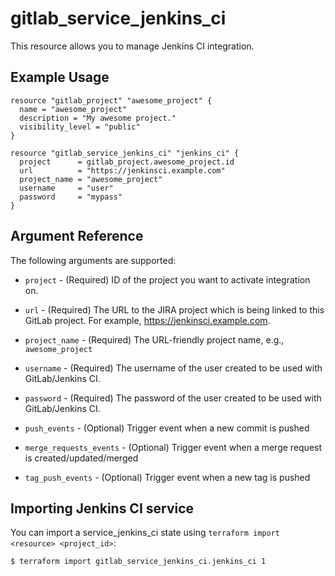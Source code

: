 # gitlab\_service\_jenkins\_ci

This resource allows you to manage Jenkins CI integration.

## Example Usage

```hcl
resource "gitlab_project" "awesome_project" {
  name = "awesome_project"
  description = "My awesome project."
  visibility_level = "public"
}

resource "gitlab_service_jenkins_ci" "jenkins_ci" {
  project      = gitlab_project.awesome_project.id
  url          = "https://jenkinsci.example.com"
  project_name = "awesome_project"
  username     = "user"
  password     = "mypass"
}
```

## Argument Reference

The following arguments are supported:

* `project` - (Required) ID of the project you want to activate integration on.

* `url` - (Required) The URL to the JIRA project which is being linked to this GitLab project. For example, https://jenkinsci.example.com.

* `project_name` - (Required) The URL-friendly project name, e.g., `awesome_project`

* `username` - (Required) The username of the user created to be used with GitLab/Jenkins CI.

* `password` - (Required) The password of the user created to be used with GitLab/Jenkins CI.

* `push_events` - (Optional) Trigger event when a new commit is pushed

* `merge_requests_events` - (Optional) Trigger event when a merge request is created/updated/merged

* `tag_push_events` - (Optional) Trigger event when a new tag is pushed

## Importing Jenkins CI service

 You can import a service_jenkins_ci state using `terraform import <resource> <project_id>`:

```bash
$ terraform import gitlab_service_jenkins_ci.jenkins_ci 1
```

